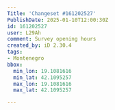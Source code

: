 ```yaml
---
Title: 'Changeset #161202527'
PublishDate: 2025-01-10T12:00:30Z
id: 161202527
user: L29Ah
comment: Survey opening hours
created_by: iD 2.30.4
tags:
- Montenegro
bbox:
  min_lon: 19.1081616
  min_lat: 42.1095257
  max_lon: 19.1081616
  max_lat: 42.1095257

---
```

